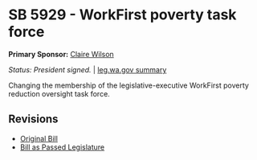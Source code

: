 # SB 5929 - WorkFirst poverty task force
**Primary Sponsor:** [Claire Wilson](/person/leg/wilson_cl.md)

*Status: President signed.* | [leg.wa.gov summary](https://app.leg.wa.gov/billsummary?BillNumber=5929&Year=2021)

Changing the membership of the legislative-executive WorkFirst poverty reduction oversight task force.

## Revisions
* [Original Bill](1/)
* [Bill as Passed Legislature](1/)